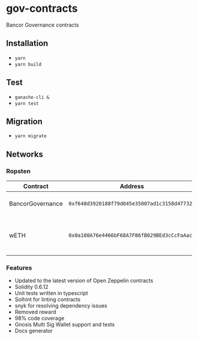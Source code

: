 # gov-contracts
Bancor Governance contracts

## Installation

- `yarn`
- `yarn build`

## Test

- `ganache-cli &`
- `yarn test`

## Migration

- `yarn migrate`

## Networks

### Ropsten

| Contract                          | Address                                      | Comment                              |
|-----------------------------------|----------------------------------------------|--------------------------------------|
| BancorGovernance                  | `0xf648d3920188f79d045e35007ad1c3158d47732b` | Bancor Governance Contract           |
| wETH                              | `0x0a180A76e4466bF68A7F86fB029BEd3cCcFaAac5` | Wrapped ETH configured as vote Token |

### Features
- Updated to the latest version of Open Zeppelin contracts
- Solidity 0.6.12
- Unit tests written in typescript
- Solhint for linting contracts
- snyk for resolving dependency issues
- Removed reward
- 98% code coverage
- Gnosis Multi Sig Wallet support and tests
- Docs generator
